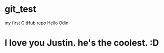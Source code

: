 # git_test

my first GitHub repo
Hello Odin

<body>
<h1>
I love you Justin. he's the coolest. :D 
</h1>
</body
>

